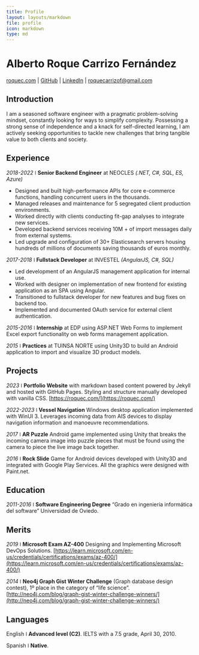 ```yaml
---
title: Profile
layout: layouts/markdown
file: profile
icon: markdown
type: md
---
```


# Alberto Roque Carrizo Fernández

<div id="webaddress">
  <a href="https://roquec.com/">roquec.com</a>
  | <a href="https://github.com/roquec">GitHub</a>
  | <a href="https://www.linkedin.com/in/roque-carrizo-fernandez/">LinkedIn</a>
  | <a href="mailto:roquecarrizof@gmail.com" target="_top">roquecarrizof@gmail.com</a>
</div>

## Introduction

I am a seasoned software engineer with a pragmatic problem-solving mindset, constantly looking for ways to simplify
complexity. Possessing a strong sense of independence and a knack for self-directed learning, I am actively seeking
opportunities to tackle new challenges that bring tangible value to both clients and society.

## Experience

_2018-2022_ ǀ **Senior Backend Engineer** at NEOCLES _(.NET, C#, SQL, ES, Azure)_

* Designed and built high-performance APIs for core e-commerce functions, handling concurrent users in the thousands.
* Managed releases and maintenance for 5 segregated client production environments.
* Worked directly with clients conducting fit-gap analyses to integrate new services.
* Developed backend services receiving 10M + of import messages daily from external systems.
* Led upgrade and configuration of 30+ Elasticsearch servers housing hundreds of millions of documents saving
  thousands of euros monthly.

_2017-2018_ ǀ **Fullstack Developer** at INVESTEL _(AngularJS, C#, SQL)_

* Led development of an AngularJS management application for internal use.
* Worked with designer on implementation of new frontend for existing application as an SPA using Angular.
* Transitioned to fullstack developer for new features and bug fixes on backend too.
* Implemented and documented OAuth service for external client authentication.

_2015-2016_ ǀ **Internship** at EDP using ASP.NET Web Forms to implement Excel export functionality on web forms
management application.

_2015_ ǀ **Practices** at TUINSA NORTE using Unity3D to build an Android application to import and visualize 3D
product models.

## Projects

_2023_ ǀ **Portfolio Website** with markdown based content powered by Jekyll and hosted with GitHub
Pages. Styling and structure manually developed with vanilla CSS. [https://roquec.com/](https://roquec.com/)

_2022-2023_ ǀ **Vessel Navigation** Windows desktop application implemented with WinUI 3. Leverages incoming data from
AIS devices to display navigation information and manoeuvre recommendations.

_2017_ ǀ **AR Puzzle** Android game implemented using Unity that breaks the incoming camera image into puzzle pieces
that must be found using the camera to piece the live image back together.

_2016_ ǀ **Rock Slide** Game for Android devices developed with Unity3D and integrated with Google Play Services. All
the graphics were designed with Paint.net.

## Education

_2011-2016_ ǀ **Software Engineering Degree** “Grado en ingeniería informática del software” Universidad de Oviedo.

## Merits

_2019_ ǀ **Microsoft Exam AZ-400** Designing and Implementing Microsoft DevOps
Solutions. [https://learn.microsoft.com/en-us/credentials/certifications/exams/az-400/](https://learn.microsoft.com/en-us/credentials/certifications/exams/az-400/)

_2014_ ǀ **Neo4j Graph Gist Winter Challenge** (Graph database design contest), 1º place in the category of “life
science”. [http://neo4j.com/blog/graph-gist-winter-challenge-winners/](http://neo4j.com/blog/graph-gist-winter-challenge-winners/)

## Languages

English ǀ **Advanced level (C2)**. IELTS with a 7.5 grade, April 30, 2010.

Spanish ǀ **Native**.

